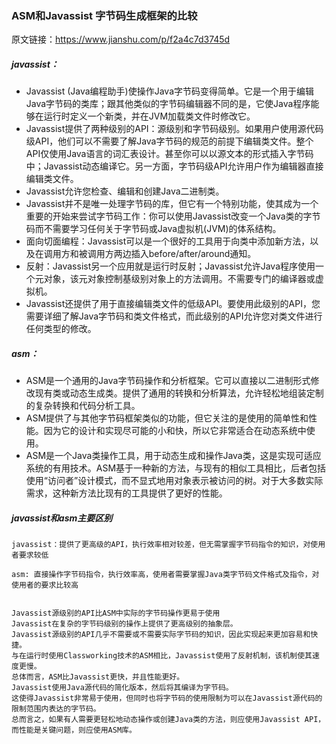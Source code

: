 ### ASM和Javassist 字节码生成框架的比较

原文链接：https://www.jianshu.com/p/f2a4c7d3745d

##### javassist：
- Javassist (Java编程助手)使操作Java字节码变得简单。它是一个用于编辑Java字节码的类库；跟其他类似的字节码编辑器不同的是，它使Java程序能够在运行时定义一个新类，并在JVM加载类文件时修改它。
- Javassist提供了两种级别的API：源级别和字节码级别。如果用户使用源代码级API，他们可以不需要了解Java字节码的规范的前提下编辑类文件。整个API仅使用Java语言的词汇表设计。甚至你可以以源文本的形式插入字节码中；Javassist动态编译它。另一方面，字节码级API允许用户作为编辑器直接编辑类文件。
- Javassist允许您检查、编辑和创建Java二进制类。
- Javassist并不是唯一处理字节码的库，但它有一个特别功能，使其成为一个重要的开始来尝试字节码工作：你可以使用Javassist改变一个Java类的字节码而不需要学习任何关于字节码或Java虚拟机(JVM)的体系结构。
- 面向切面编程：Javassist可以是一个很好的工具用于向类中添加新方法，以及在调用方和被调用方两边插入before/after/around通知。
- 反射：Javassist另一个应用就是运行时反射；Javassist允许Java程序使用一个元对象，该元对象控制基级别对象上的方法调用。不需要专门的编译器或虚拟机。
- Javassist还提供了用于直接编辑类文件的低级API。要使用此级别的API，您需要详细了解Java字节码和类文件格式，而此级别的API允许您对类文件进行任何类型的修改。

##### asm： 

- ASM是一个通用的Java字节码操作和分析框架。它可以直接以二进制形式修改现有类或动态生成类。提供了通用的转换和分析算法，允许轻松地组装定制的复杂转换和代码分析工具。
- ASM提供了与其他字节码框架类似的功能，但它关注的是使用的简单性和性能。因为它的设计和实现尽可能的小和快，所以它非常适合在动态系统中使用。
- ASM是一个Java类操作工具，用于动态生成和操作Java类，这是实现可适应系统的有用技术。ASM基于一种新的方法，与现有的相似工具相比，后者包括使用“访问者”设计模式，而不显式地用对象表示被访问的树。对于大多数实际需求，这种新方法比现有的工具提供了更好的性能。
 
##### javassist和asm主要区别
```text
javassist：提供了更高级的API，执行效率相对较差，但无需掌握字节码指令的知识，对使用者要求较低

asm: 直接操作字节码指令，执行效率高，使用者需要掌握Java类字节码文件格式及指令，对使用者的要求比较高


Javassist源级别的API比ASM中实际的字节码操作更易于使用
Javassist在复杂的字节码级别的操作上提供了更高级别的抽象层。
Javassist源级别的API几乎不需要或不需要实际字节码的知识，因此实现起来更加容易和快捷。
与在运行时使用Classworking技术的ASM相比，Javassist使用了反射机制，该机制使其速度更慢。
总体而言，ASM比Javassist更快，并且性能更好。
Javassist使用Java源代码的简化版本，然后将其编译为字节码。
这使得Javassist非常易于使用，但同时也将字节码的使用限制为可以在Javassist源代码的限制范围内表达的字节码。
总而言之，如果有人需要更轻松地动态操作或创建Java类的方法，则应使用Javassist API，而性能是关键问题，则应使用ASM库。

```
